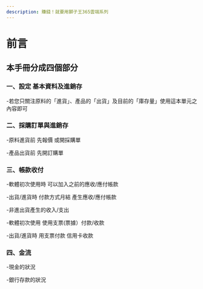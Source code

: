 ```yaml
---
description: 賺錢！就要用獅子王365雲端系列
---
```


# 前言

## 本手冊分成四個部分

### 一、設定 基本資料及進銷存

-若您只關注原料的「進貨」、產品的「出貨」及目前的「庫存量」使用這本單元之內容即可

### 二、採購訂單與進銷存

-原料進貨前 先報價 或開採購單

-產品出貨前 先開訂購單

### 三、帳款收付

-軟體初次使用時 可以加入之前的應收/應付帳款 

-出貨/進貨時 付款方式月結 產生應收/應付帳款 

-非進出貨產生的收入/支出 

-軟體初次使用 使用支票\(票據）付款/收款 

-出貨/進貨時 用支票付款 信用卡收款

### 四、金流

-現金的狀況 

-銀行存款的狀況

